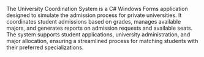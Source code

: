 The University Coordination System is a C# Windows Forms application designed to simulate the admission process for private universities. It coordinates student admissions based on grades, manages available majors, and generates reports on admission requests and available seats. The system supports student applications, university administration, and major allocation, ensuring a streamlined process for matching students with their preferred specializations.
